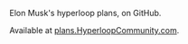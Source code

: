 Elon Musk's hyperloop plans, on GitHub.

Available at [plans.HyperloopCommunity.com](http://plans.HyperloopCommunity.com/).

